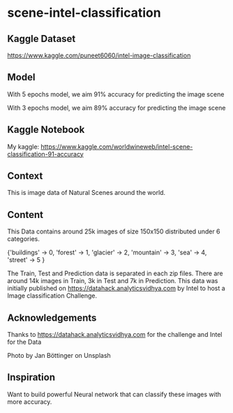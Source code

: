 # scene-intel-classification

## Kaggle Dataset
https://www.kaggle.com/puneet6060/intel-image-classification

## Model
With 5 epochs model, we aim 91% accuracy for predicting the image scene

With 3 epochs model, we aim 89% accuracy for predicting the image scene

## Kaggle Notebook
My kaggle: https://www.kaggle.com/worldwineweb/intel-scene-classification-91-accuracy

## Context
This is image data of Natural Scenes around the world.

## Content
This Data contains around 25k images of size 150x150 distributed under 6 categories.

{'buildings' -> 0,
'forest' -> 1,
'glacier' -> 2,
'mountain' -> 3,
'sea' -> 4,
'street' -> 5 }

The Train, Test and Prediction data is separated in each zip files. There are around 14k images in Train, 3k in Test and 7k in Prediction.
This data was initially published on https://datahack.analyticsvidhya.com by Intel to host a Image classification Challenge.

## Acknowledgements
Thanks to https://datahack.analyticsvidhya.com for the challenge and Intel for the Data

Photo by Jan Böttinger on Unsplash

## Inspiration
Want to build powerful Neural network that can classify these images with more accuracy.
